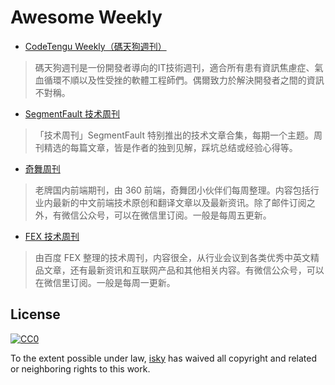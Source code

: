 # Awesome Weekly

+ [CodeTengu Weekly（碼天狗週刊）](https://weekly.codetengu.com/)
> 碼天狗週刊是一份開發者導向的IT技術週刊，適合所有患有資訊焦慮症、氣血循環不順以及性受挫的軟體工程師們。偶爾致力於解決開發者之間的資訊不對稱。

+ [SegmentFault 技术周刊](https://segmentfault.com/t/segmentfault-%E6%8A%80%E6%9C%AF%E5%91%A8%E5%88%8A/blogs)
> 「技术周刊」SegmentFault 特别推出的技术文章合集，每期一个主题。周刊精选的每篇文章，皆是作者的独到见解，踩坑总结或经验心得等。

+ [奇舞周刊](https://weekly.75team.com/)
> 老牌国内前端期刊，由 360 前端，奇舞团小伙伴们每周整理。内容包括行业内最新的中文前端技术原创和翻译文章以及最新资讯。除了邮件订阅之外，有微信公众号，可以在微信里订阅。一般是每周五更新。

+ [FEX 技术周刊](https://fex.baidu.com/weekly/)
> 由百度 FEX 整理的技术周刊，内容很全，从行业会议到各类优秀中英文精品文章，还有最新资讯和互联网产品和其他相关内容。有微信公众号，可以在微信里订阅。一般是每周一更新。

## License

[![CC0](http://mirrors.creativecommons.org/presskit/buttons/88x31/svg/cc-zero.svg)](https://creativecommons.org/publicdomain/zero/1.0/)

To the extent possible under law, [isky](https://github.com/kevin-isky) has waived all copyright and related or neighboring rights to this work.
